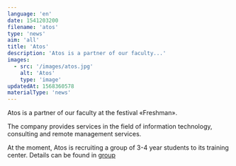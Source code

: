 ```yaml
---
language: 'en'
date: 1541203200
filename: 'atos'
type: 'news'
aim: 'all'
title: 'Atos'
description: 'Atos is a partner of our faculty...'
images:
  - src: '/images/atos.jpg'
    alt: 'Atos'
    type: 'image'
updatedAt: 1568360578
materialType: 'news'
---
```

Atos is a partner of our faculty at the festival «Freshman».

The company provides services in the field of information technology, consulting and remote management services.

At the moment, Atos is recruiting a group of 3-4 year students to its training center. Details can be found in [group](https://vk.cc/8EEQQ4)

